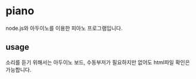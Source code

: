 # piano
node.js와 아두이노를 이용한 피아노 프로그램입니다. 
## usage
소리를 듣기 위해서는 아두이노 보드, 수동부저가 필요하지만 없어도 html파일 확인은 가능합니다.
